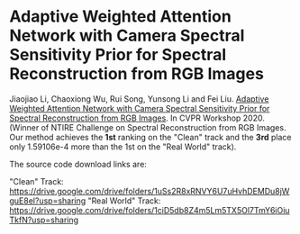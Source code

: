 # Adaptive Weighted Attention Network with Camera Spectral Sensitivity Prior for Spectral Reconstruction from RGB Images

Jiaojiao Li, Chaoxiong Wu, Rui Song, Yunsong Li and Fei Liu. [Adaptive Weighted Attention Network with Camera Spectral Sensitivity Prior for Spectral Reconstruction from RGB Images](http://openaccess.thecvf.com/content_CVPRW_2020/html/w31/Li_Adaptive_Weighted_Attention_Network_With_Camera_Spectral_Sensitivity_Prior_for_CVPRW_2020_paper.html). In CVPR Workshop 2020. (Winner of NTIRE Challenge on Spectral Reconstruction from RGB Images. Our method achieves the **1st** ranking on the "Clean" track and the **3rd** place only 1.59106e-4 more than the 1st on the "Real World" track). 

The source code download links are:

"Clean" Track: https://drive.google.com/drive/folders/1uSs2R8xRNVY6U7uHvhDEMDu8jWguE8el?usp=sharing 
"Real World" Track: https://drive.google.com/drive/folders/1ciD5db8Z4m5Lm5TX5Ol7TmY6iOiuTkfN?usp=sharing

